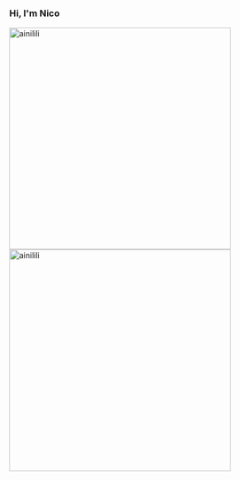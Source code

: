 ### Hi, I'm Nico
<img align="left" width="400" src="https://github-readme-stats.vercel.app/api/top-langs/?username=ainilili&layout=compact&hide=html,asp,jupyter notebook" alt="ainilili" />
<img align="center" width="400" src="https://github-readme-stats.vercel.app/api?username=ainilili&show_icons=true" alt="ainilili" />
